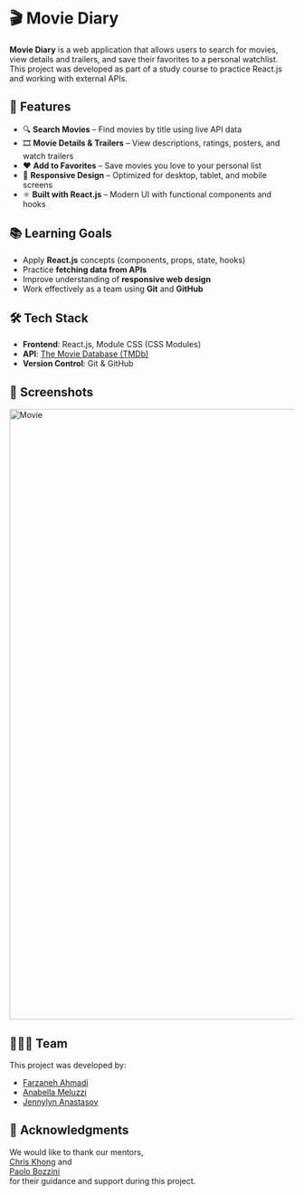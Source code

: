 # 🎬 Movie Diary

**Movie Diary** is a web application that allows users to search for movies, view details and trailers, and save their favorites to a personal watchlist.  
This project was developed as part of a study course to practice React.js and working with external APIs.

## 🚀 Features

- 🔍 **Search Movies** – Find movies by title using live API data
- 🎞 **Movie Details & Trailers** – View descriptions, ratings, posters, and watch trailers
- ❤️ **Add to Favorites** – Save movies you love to your personal list
- 📱 **Responsive Design** – Optimized for desktop, tablet, and mobile screens
- ⚛️ **Built with React.js** – Modern UI with functional components and hooks

## 📚 Learning Goals

- Apply **React.js** concepts (components, props, state, hooks)
- Practice **fetching data from APIs**
- Improve understanding of **responsive web design**
- Work effectively as a team using **Git** and **GitHub**

## 🛠 Tech Stack

- **Frontend**:  React.js, Module CSS (CSS Modules)
- **API**: [The Movie Database (TMDb)](https://www.themoviedb.org/)
- **Version Control**: Git & GitHub

## 📸 Screenshots
<img width="1590" height="1080" alt="Movie" src="https://github.com/user-attachments/assets/5c7c4bb4-1e4e-43ca-b880-07c573be9df6" />


## 🧑‍🤝‍🧑 Team

This project was developed by:

- [Farzaneh Ahmadi](https://github.com/FarzanehAhmadi)  
- [Anabella Meluzzi](https://github.com/AnabellaMeluzzi)  
- [Jennylyn Anastasov](https://github.com/unik24)

## 🙏 Acknowledgments

We would like to thank our mentors,  
[Chris Khong](https://github.com/chriskhongqarma) and  
[Paolo Bozzini](https://github.com/PaoloBozzini)  
for their guidance and support during this project.

